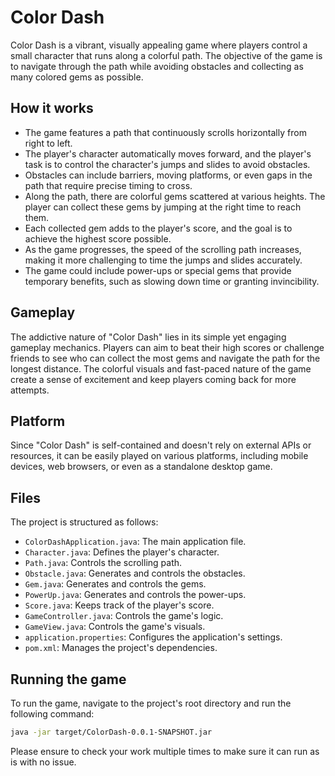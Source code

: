 # Color Dash

Color Dash is a vibrant, visually appealing game where players control a small character that runs along a colorful path. The objective of the game is to navigate through the path while avoiding obstacles and collecting as many colored gems as possible.

## How it works

- The game features a path that continuously scrolls horizontally from right to left.
- The player's character automatically moves forward, and the player's task is to control the character's jumps and slides to avoid obstacles.
- Obstacles can include barriers, moving platforms, or even gaps in the path that require precise timing to cross.
- Along the path, there are colorful gems scattered at various heights. The player can collect these gems by jumping at the right time to reach them.
- Each collected gem adds to the player's score, and the goal is to achieve the highest score possible.
- As the game progresses, the speed of the scrolling path increases, making it more challenging to time the jumps and slides accurately.
- The game could include power-ups or special gems that provide temporary benefits, such as slowing down time or granting invincibility.

## Gameplay

The addictive nature of "Color Dash" lies in its simple yet engaging gameplay mechanics. Players can aim to beat their high scores or challenge friends to see who can collect the most gems and navigate the path for the longest distance. The colorful visuals and fast-paced nature of the game create a sense of excitement and keep players coming back for more attempts.

## Platform

Since "Color Dash" is self-contained and doesn't rely on external APIs or resources, it can be easily played on various platforms, including mobile devices, web browsers, or even as a standalone desktop game.

## Files

The project is structured as follows:

- `ColorDashApplication.java`: The main application file.
- `Character.java`: Defines the player's character.
- `Path.java`: Controls the scrolling path.
- `Obstacle.java`: Generates and controls the obstacles.
- `Gem.java`: Generates and controls the gems.
- `PowerUp.java`: Generates and controls the power-ups.
- `Score.java`: Keeps track of the player's score.
- `GameController.java`: Controls the game's logic.
- `GameView.java`: Controls the game's visuals.
- `application.properties`: Configures the application's settings.
- `pom.xml`: Manages the project's dependencies.

## Running the game

To run the game, navigate to the project's root directory and run the following command:

```bash
java -jar target/ColorDash-0.0.1-SNAPSHOT.jar
```

Please ensure to check your work multiple times to make sure it can run as is with no issue.